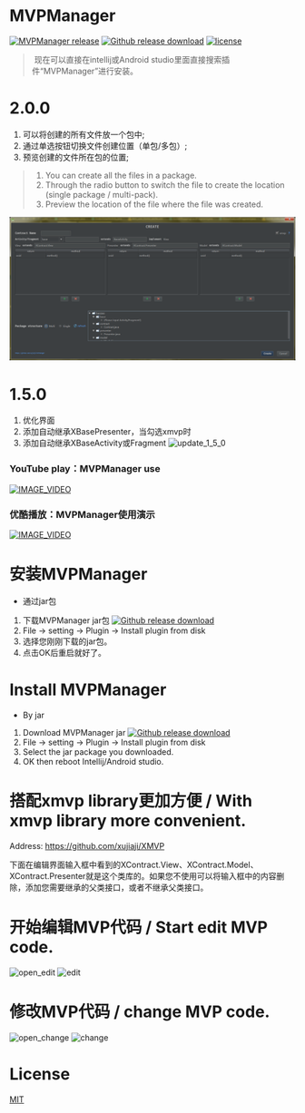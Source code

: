 # MVPManager

[![MVPManager release](https://img.shields.io/badge/release-2.0.0-red.svg)](https://github.com/xujiaji/MVPManager/releases) [![Github release download](https://img.shields.io/badge/download-jar-orange.svg)](https://github.com/xujiaji/MVPManager/releases/download/2.0.0/MVPManager.jar) [![license](https://img.shields.io/badge/license-MIT-blue.svg)](https://github.com/xujiaji/MVPManager/blob/master/LICENSE) 

> 现在可以直接在intellij或Android studio里面直接搜索插件“MVPManager”进行安装。 

# 2.0.0
1. 可以将创建的所有文件放一个包中;
2. 通过单选按钮切换文件创建位置（单包/多包）;
3. 预览创建的文件所在包的位置; 

>1. You can create all the files in a package. 
>2. Through the radio button to switch the file to create the location (single package / multi-pack). 
>3. Preview the location of the file where the file was created.

![update_2_0_0](display/update_2_0_0.png)

# 1.5.0
1. 优化界面
2. 添加自动继承XBasePresenter，当勾选xmvp时
3. 添加自动继承XBaseActivity或Fragment
![update_1_5_0](display/update_1_5_0.png)

### YouTube play：MVPManager use
[![IMAGE_VIDEO](display/video_img.jpg)](https://www.youtube.com/watch?v=epaMr8DK9QM)

### 优酷播放：MVPManager使用演示
[![IMAGE_VIDEO](display/video_img.jpg)](http://v.youku.com/v_show/id_XMTg2MTIzMzQ0OA==.html)

# 安装MVPManager
 - 通过jar包
  1. 下载MVPManager jar包  [![Github release download](https://img.shields.io/badge/download-jar-orange.svg)](https://github.com/xujiaji/MVPManager/releases/download/1.5.0/MVPManager.jar)
  2. File -> setting -> Plugin -> Install plugin from disk
  3. 选择您刚刚下载的jar包。
  4. 点击OK后重启就好了。

# Install MVPManager
 - By jar
  1. Download MVPManager jar [![Github release download](https://img.shields.io/badge/download-jar-orange.svg)](https://github.com/xujiaji/MVPManager/releases/download/1.5.0/MVPManager.jar)
  2. File -> setting -> Plugin -> Install plugin from disk
  3. Select the jar package you downloaded.
  4. OK then reboot Intellij/Android studio.
  
# 搭配xmvp library更加方便 / With xmvp library more convenient.
Address: https://github.com/xujiaji/XMVP

下面在编辑界面输入框中看到的XContract.View、XContract.Model、XContract.Presenter就是这个类库的。如果您不使用可以将输入框中的内容删除，添加您需要继承的父类接口，或者不继承父类接口。

# 开始编辑MVP代码 / Start edit MVP code.
![open_edit](display/open_edit_MVPManager.gif)
![edit](display/edit_MVPManager.gif)

# 修改MVP代码 / change MVP code.
![open_change](display/open_change_MVPManager.gif)
![change](display/chang_MVPManager.gif)

# License
[MIT](LICENSE)
